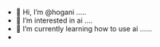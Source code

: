 - 👋 Hi, I’m @hogani .....
- 👀 I’m interested in ai ....
- 🌱 I’m currently learning how to use ai ......
- 
  

<!---
hogani/hogani is a ✨ special ✨ repository because its `README.md` (this file) appears on your GitHub profile.
You can click the Preview link to take a look at your changes.
--->
